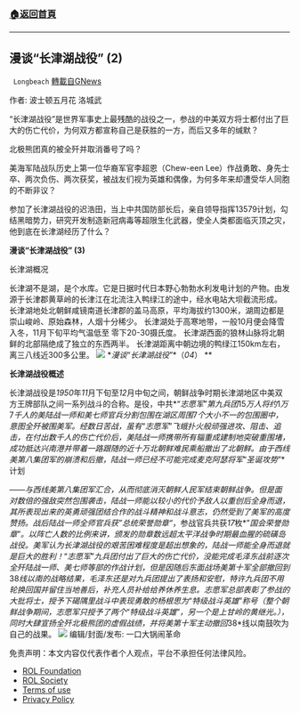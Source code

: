 ###  [:house:返回首頁](https://github.com/ourhimalayas/txt)
---


## 漫谈“长津湖战役” (2)
` Longbeach` [轉載自GNews](https://gnews.org/zh-hans/1989284/)

作者: 波士顿五月花 洛城武







“长津湖战役”是世界军事史上最残酷的战役之一，参战的中美双方将士都付出了巨大的伤亡代价，为何双方都宣称自己是获胜的一方，而后又多年的缄默？

北极熊团真的被全歼并取消番号了吗？

美海军陆战队历史上第一位华裔军官李超恩（Chew-een Lee）作战勇敢、身先士卒、两次负伤、两次获奖，被战友们视为英雄和偶像，为何多年来却遭受华人同胞的不断非议？

参加了长津湖战役的迟浩田，当上中共国防部长后，亲自领导指挥13579计划，勾结黑暗势力，研究开发制造新冠病毒等超限生化武器，使全人类都面临灭顶之灾，他到底在长津湖经历了什么？

**漫谈“长津湖战役” (3)**

长津湖概况

长津湖不是湖，是个水库。它是日据时代日本野心勃勃水利发电计划的产物。由发源于长津郡黄草岭的长津江在北流注入鸭绿江的途中，经水电站大坝截流形成。 长津湖地处北朝鲜咸镜南道长津郡的盖马高原，平均海拔约1300米，湖周边都是崇山峻岭、原始森林，人烟十分稀少。 长津湖处于高寒地带，一般10月便会降雪入冬，11月下旬平均气温低至 零下20-30摄氏度。 长津湖西面的狼林山脉将北朝鲜的北部隔绝成了独立的东西两半。 长津湖距离中朝边境的鸭绿江150km左右，离三八线近300多公里。
![](https://assets.gnews.org/wp-content/uploads/2022/02/0554103f-fabd-4c87-a519-361259b99317-1.jpg)
**漫谈*“*长津湖战役*”*（*04*） **

**长津湖战役概述**

长津湖战役是*1950*年*11*月下旬至*12*月中旬之间，朝鲜战争时期长津湖地区中美双方王牌部队之间一系列战斗的合称。是役，中共*“*志愿军*”*第九兵团*15*万人将约*1*万*7*千人的美陆战一师和美七师官兵分割包围在湖区周围*7*个大小不一的包围圈中，意图全歼被围美军。经数日苦战，虽有*“*志愿军*”*飞蛾扑火般顽强进攻、阻击、追击，在付出数千人的伤亡代价后，美陆战一师携带所有辎重成建制地突破重围堵，成功抵达兴南港并带着一路跟随的近十万北朝鲜难民乘船撤出了北朝鲜。由于西线美第八集团军的崩溃和后撤，陆战一师已经不可能完成麦克阿瑟将军*“*圣诞攻势*”*计划

*——*与西线美第八集团军汇合，从而彻底消灭朝鲜人民军结束朝鲜战争。但是面对数倍的强敌突然包围袭击，陆战一师能以较小的代价予敌人以重创后全身而退，其所表现出来的英勇顽强团结合作的战斗精神和战斗意志，仍然受到了美军的高度赞扬。战后陆战一师全师官兵获*”*总统荣誉勋章*“*，参战官兵共获*17*枚*”*国会荣誉勋章*”*。以阵亡人数的比例来讲，颁发的勋章数远超太平洋战争时期最血腥的硫磺岛战役。美军认为长津湖战役的艰苦困难程度是超出想象的，陆战一师能全身而退就是巨大的胜利！*“*志愿军*”*九兵团付出了巨大的伤亡代价，没能完成毛泽东战前逐次全歼陆战一师、美七师等部的作战计划，但是因随后东面战场美第十军全部撤回到*38*线以南的战略结果，毛泽东还是对九兵团提出了表扬和安慰，特许九兵团不用轮换回国并留住当地善后，补充人员补给给养休养生息。志愿军总部表彰了参战的大批将士，授予下碣隅里战斗中表现勇敢的杨根思为*“*特级战斗英雄*”*称号（整个朝鲜战争期间，志愿军只授予了两个*“*特级战斗英雄*”*，另一个是上甘岭的黄继光。），同时大肆宣扬全歼北极熊团的虚假战绩，并将美第十军主动撤回*38*线以南鼓吹为自己的战果。
![](https://assets.gnews.org/wp-content/uploads/2022/02/06461eb1-1625-4d9d-ae98-a84c371497b2-2-1.jpg)
编辑/封面/发布: 一口大锅闹革命

 

免责声明：本文内容仅代表作者个人观点，平台不承担任何法律风险。

- [ROL Foundation](https://rolfoundation.org/)
- [ROL Society](https://rolsociety.org/)
- [Terms of use](https://gnews.org/terms-of-use-3/)
- [Privacy Policy](https://gnews.org/privacy-policy/)
